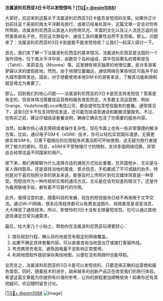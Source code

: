 **法属波利尼西亚3日卡可以发短信吗？[[TG💪+ @esim1088](https://t.me/s/esim1088)]**

大家好，欢迎来到这篇关于法属波利尼西亚3日卡能否发短信的文章。如果你正计划前往这个美丽的南太平洋群岛旅行，或者已经身处其中，这篇文章一定会对你有所帮助。法属波利尼西亚以其迷人的热带风光、丰富的文化以及让人流连忘返的自然美景闻名于世。而在这次旅程中，通信工具的重要性自然不言而喻。那么，问题来了：法属波利尼西亚的3日卡到底能不能发短信呢？让我们一起深入探讨一下。

首先，我们来了解一下法属波利尼西亚的基本情况。法属波利尼西亚是法国的一个海外领地，位于南太平洋中央，由数百个岛屿组成，其中包括著名的塔希提岛（Tahiti）、茉莉亚岛（Moorea）等。这里拥有得天独厚的地理位置，是许多游客梦寐以求的度假胜地。然而，由于地理位置偏远，通信网络在某些地区可能并不如大城市那样发达。因此，对于想要使用本地SIM卡的游客来说，了解其功能和限制就显得尤为重要了。

那么，回到我们的核心问题——法属波利尼西亚的3日卡是否支持发短信？答案是肯定的，但具体情况需要视运营商和服务类型而定。大多数主流运营商，例如Orange、Vodafone或Local电信公司，都会提供包含短信服务的套餐。通常情况下，这些3日卡不仅支持短信发送，还可能包括语音通话和数据流量服务。不过，在购买之前，建议仔细阅读套餐说明，确保它确实包含了你需要的服务内容。

当然，如果你担心语言障碍或者操作复杂性，现在市面上也有一些非常便捷的解决方案。比如，通过电子SIM卡（eSIM）技术，你可以轻松实现国际漫游，无需更换实体SIM卡。只需下载相应的应用程序并激活即可开始使用，这无疑为旅行者提供了极大的便利。而且，eSIM卡不受物理尺寸的限制，支持多国网络切换，非常适合经常往返不同国家的用户。

接下来，我们再聊聊为什么选择合适的通信方式如此重要。在异国他乡，无论是与家人保持联系，还是查找当地的美食、景点信息，手机都成了不可或缺的助手。特别是对于喜欢拍照分享的朋友来说，能够及时上传照片到社交媒体简直是一种享受。而短信作为一种传统却实用的通讯方式，无论是在信号较差的情况下，还是作为备用联络手段，都有着不可替代的作用。

此外，值得注意的是，随着科技的发展，现在的短信服务已经不再局限于文字交流。通过Wi-Fi网络，很多应用程序都可以免费发送图片、视频甚至是语音消息，大大降低了通信成本。所以，即使你的3日卡没有无限量短信包，也可以通过其他途径满足日常沟通需求。

最后，给大家几个小贴士，帮助你在法属波利尼西亚玩得更舒心：

1. 提前规划行程，确认目的地是否有稳定的网络覆盖。
2. 如果不确定具体套餐内容，可以直接咨询当地营业厅或拨打客服热线。
3. 考虑携带充电宝，避免因电量不足影响正常使用。
4. 利用地图软件提前保存离线地图，以便在没有网络时也能导航。

总而言之，法属波利尼西亚的3日卡是可以发短信的，只要选择正确的运营商和服务类型。同时，随着技术的进步，越来越多的创新产品正在改变我们的旅行体验。希望这篇文章能为你提供有价值的参考，让你的旅程更加顺畅愉快！如果你还有其他疑问，欢迎随时留言讨论。

[[TG💪+ @esim1088](https://t.me/s/esim1088) ![Image](https://i.postimg.cc/4NQfJmqS/Snipaste-2025-05-13-00-14-12.png)]